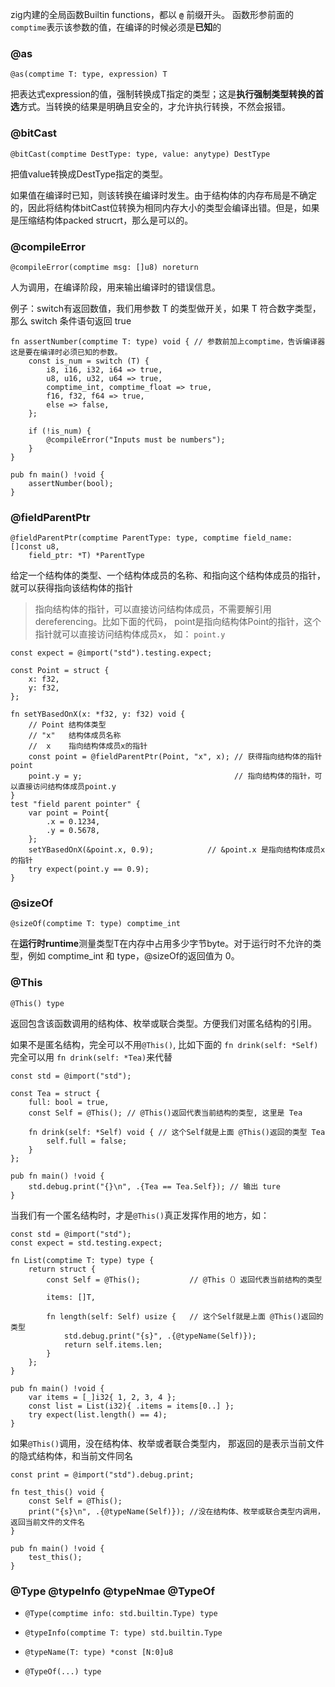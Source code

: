 zig内建的全局函数Builtin functions，都以 **`@`** 前缀开头。  函数形参前面的`comptime`表示该参数的值，在编译的时候必须是**已知**的

### @as
```zig
@as(comptime T: type, expression) T
```
把表达式expression的值，强制转换成T指定的类型；这是**执行强制类型转换的首选**方式。当转换的结果是明确且安全的，才允许执行转换，不然会报错。 


### @bitCast
```zig
@bitCast(comptime DestType: type, value: anytype) DestType
```
把值value转换成DestType指定的类型。

如果值在编译时已知，则该转换在编译时发生。由于结构体的内存布局是不确定的，因此将结构体bitCast位转换为相同内存大小的类型会编译出错。但是，如果是压缩结构体packed strucrt，那么是可以的。

### @compileError
```zig
@compileError(comptime msg: []u8) noreturn
```
人为调用，在编译阶段，用来输出编译时的错误信息。

例子：switch有返回数值，我们用参数 T 的类型做开关，如果 T 符合数字类型，那么 switch 条件语句返回 true
```zig
fn assertNumber(comptime T: type) void { // 参数前加上comptime，告诉编译器这是要在编译时必须已知的参数。
    const is_num = switch (T) {
        i8, i16, i32, i64 => true,
        u8, u16, u32, u64 => true,
        comptime_int, comptime_float => true,
        f16, f32, f64 => true,
        else => false,
    };

    if (!is_num) {
        @compileError("Inputs must be numbers");
    }
}

pub fn main() !void {
    assertNumber(bool);
}
```

### @fieldParentPtr 
```zig
@fieldParentPtr(comptime ParentType: type, comptime field_name: []const u8,
    field_ptr: *T) *ParentType
```
给定一个结构体的类型、一个结构体成员的名称、和指向这个结构体成员的指针， 就可以获得指向该结构体的指针
> 指向结构体的指针，可以直接访问结构体成员，不需要解引用dereferencing。比如下面的代码， point是指向结构体Point的指针，这个指针就可以直接访问结构体成员x， 如： `point.y`
```zig
const expect = @import("std").testing.expect;

const Point = struct {
    x: f32,
    y: f32,
};

fn setYBasedOnX(x: *f32, y: f32) void {
    // Point 结构体类型
    // "x"   结构体成员名称
    //  x    指向结构体成员x的指针
    const point = @fieldParentPtr(Point, "x", x); // 获得指向结构体的指针point
    point.y = y;                                  // 指向结构体的指针，可以直接访问结构体成员point.y
}
test "field parent pointer" {
    var point = Point{
        .x = 0.1234,
        .y = 0.5678,
    };
    setYBasedOnX(&point.x, 0.9);            // &point.x 是指向结构体成员x的指针
    try expect(point.y == 0.9);
}
```


### @sizeOf 
```zig
@sizeOf(comptime T: type) comptime_int
```
在**运行时runtime**测量类型T在内存中占用多少字节byte。对于运行时不允许的类型，例如 comptime_int 和 type，@sizeOf的返回值为 0。


### @This
```zig
@This() type
```
返回包含该函数调用的结构体、枚举或联合类型。方便我们对匿名结构的引用。

如果不是匿名结构，完全可以不用`@This()`, 比如下面的 `fn drink(self: *Self)` 完全可以用 `fn drink(self: *Tea)`来代替
```zig
const std = @import("std");

const Tea = struct {
    full: bool = true,
    const Self = @This(); // @This()返回代表当前结构的类型, 这里是 Tea

    fn drink(self: *Self) void { // 这个Self就是上面 @This()返回的类型 Tea
        self.full = false;
    }
};

pub fn main() !void {
    std.debug.print("{}\n", .{Tea == Tea.Self}); // 输出 ture
}
```
当我们有一个匿名结构时，才是`@This()`真正发挥作用的地方，如：
```zig
const std = @import("std");
const expect = std.testing.expect;

fn List(comptime T: type) type {
    return struct {
        const Self = @This();           // @This（）返回代表当前结构的类型

        items: []T,

        fn length(self: Self) usize {   // 这个Self就是上面 @This()返回的类型
            std.debug.print("{s}", .{@typeName(Self)});
            return self.items.len;
        }
    };
}

pub fn main() !void {
    var items = [_]i32{ 1, 2, 3, 4 };
    const list = List(i32){ .items = items[0..] };
    try expect(list.length() == 4);
}
```


如果`@This()`调用，没在结构体、枚举或者联合类型内， 那返回的是表示当前文件的隐式结构体，和当前文件同名
```zig
const print = @import("std").debug.print;

fn test_this() void {
    const Self = @This();
    print("{s}\n", .{@typeName(Self)}); //没在结构体、枚举或联合类型内调用，返回当前文件的文件名
}

pub fn main() !void {
    test_this();
}
```

### @Type @typeInfo @typeNmae  @TypeOf

- `@Type(comptime info: std.builtin.Type) type`
- `@typeInfo(comptime T: type) std.builtin.Type`

- `@typeName(T: type) *const [N:0]u8`
- `@TypeOf(...) type`


